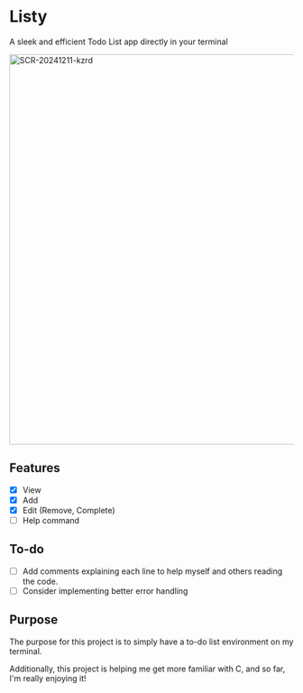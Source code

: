 # Listy
A sleek and efficient Todo List app directly in your terminal

<img width="692" alt="SCR-20241211-kzrd" src="https://github.com/user-attachments/assets/ea90c012-1c9f-418b-8d16-b9c163ec61a0" />


## Features
- [x] View
- [x] Add
- [x] Edit (Remove, Complete)
- [ ] Help command

## To-do
- [ ] Add comments explaining each line to help myself and others reading the code.
- [ ] Consider implementing better error handling

## Purpose

The purpose for this project is to simply have a to-do list environment on my terminal.

Additionally, this project is helping me get more familiar with C, and so far, I'm really enjoying it!
